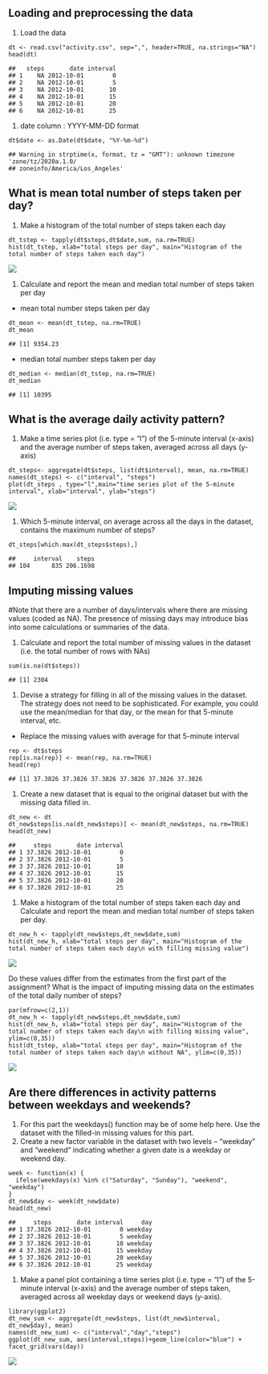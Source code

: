 Loading and preprocessing the data
----------------------------------

1.  Load the data

<!-- -->

    dt <- read.csv("activity.csv", sep=",", header=TRUE, na.strings="NA")
    head(dt)

    ##   steps       date interval
    ## 1    NA 2012-10-01        0
    ## 2    NA 2012-10-01        5
    ## 3    NA 2012-10-01       10
    ## 4    NA 2012-10-01       15
    ## 5    NA 2012-10-01       20
    ## 6    NA 2012-10-01       25

1.  date column : YYYY-MM-DD format

<!-- -->

    dt$date <- as.Date(dt$date, "%Y-%m-%d")

    ## Warning in strptime(x, format, tz = "GMT"): unknown timezone 'zone/tz/2020a.1.0/
    ## zoneinfo/America/Los_Angeles'

What is mean total number of steps taken per day?
-------------------------------------------------

1.  Make a histogram of the total number of steps taken each day

<!-- -->

    dt_tstep <- tapply(dt$steps,dt$date,sum, na.rm=TRUE)
    hist(dt_tstep, xlab="total steps per day", main="Histogram of the total number of steps taken each day")

![](PA1_template_files/figure-markdown_strict/unnamed-chunk-3-1.png)

1.  Calculate and report the mean and median total number of steps taken
    per day

-   mean total number steps taken per day

<!-- -->

    dt_mean <- mean(dt_tstep, na.rm=TRUE)
    dt_mean

    ## [1] 9354.23

-   median total number steps taken per day

<!-- -->

    dt_median <- median(dt_tstep, na.rm=TRUE)
    dt_median

    ## [1] 10395

What is the average daily activity pattern?
-------------------------------------------

1.  Make a time series plot (i.e. type = “l”) of the 5-minute interval
    (x-axis) and the average number of steps taken, averaged across all
    days (y-axis)

<!-- -->

    dt_steps<- aggregate(dt$steps, list(dt$interval), mean, na.rm=TRUE)
    names(dt_steps) <- c("interval", "steps")
    plot(dt_steps , type="l",main="time series plot of the 5-minute interval", xlab="interval", ylab="steps")

![](PA1_template_files/figure-markdown_strict/unnamed-chunk-6-1.png)

1.  Which 5-minute interval, on average across all the days in the
    dataset, contains the maximum number of steps?

<!-- -->

    dt_steps[which.max(dt_steps$steps),]

    ##     interval    steps
    ## 104      835 206.1698

Imputing missing values
-----------------------

\#Note that there are a number of days/intervals where there are missing
values (coded as NA). The presence of missing days may introduce bias
into some calculations or summaries of the data.

1.  Calculate and report the total number of missing values in the
    dataset (i.e. the total number of rows with NAs)

<!-- -->

    sum(is.na(dt$steps))

    ## [1] 2304

1.  Devise a strategy for filling in all of the missing values in the
    dataset. The strategy does not need to be sophisticated. For
    example, you could use the mean/median for that day, or the mean for
    that 5-minute interval, etc.

-   Replace the missing values with average for that 5-minute interval

<!-- -->

    rep <- dt$steps
    rep[is.na(rep)] <- mean(rep, na.rm=TRUE)
    head(rep)

    ## [1] 37.3826 37.3826 37.3826 37.3826 37.3826 37.3826

1.  Create a new dataset that is equal to the original dataset but with
    the missing data filled in.

<!-- -->

    dt_new <- dt
    dt_new$steps[is.na(dt_new$steps)] <- mean(dt_new$steps, na.rm=TRUE)
    head(dt_new)

    ##     steps       date interval
    ## 1 37.3826 2012-10-01        0
    ## 2 37.3826 2012-10-01        5
    ## 3 37.3826 2012-10-01       10
    ## 4 37.3826 2012-10-01       15
    ## 5 37.3826 2012-10-01       20
    ## 6 37.3826 2012-10-01       25

1.  Make a histogram of the total number of steps taken each day and
    Calculate and report the mean and median total number of steps taken
    per day.

<!-- -->

    dt_new_h <- tapply(dt_new$steps,dt_new$date,sum)
    hist(dt_new_h, xlab="total steps per day", main="Histogram of the total number of steps taken each day\n with filling missing value")

![](PA1_template_files/figure-markdown_strict/unnamed-chunk-11-1.png)

Do these values differ from the estimates from the first part of the
assignment? What is the impact of imputing missing data on the estimates
of the total daily number of steps?

    par(mfrow=c(2,1))
    dt_new_h <- tapply(dt_new$steps,dt_new$date,sum)
    hist(dt_new_h, xlab="total steps per day", main="Histogram of the total number of steps taken each day\n with filling missing value", ylim=c(0,35))
    hist(dt_tstep, xlab="total steps per day", main="Histogram of the total number of steps taken each day\n without NA", ylim=c(0,35))

![](PA1_template_files/figure-markdown_strict/unnamed-chunk-12-1.png)

Are there differences in activity patterns between weekdays and weekends?
-------------------------------------------------------------------------

1.  For this part the weekdays() function may be of some help here. Use
    the dataset with the filled-in missing values for this part.
2.  Create a new factor variable in the dataset with two levels –
    “weekday” and “weekend” indicating whether a given date is a weekday
    or weekend day.

<!-- -->

    week <- function(x) {
      ifelse(weekdays(x) %in% c("Saturday", "Sunday"), "weekend", "weekday")
    }
    dt_new$day <- week(dt_new$date)
    head(dt_new)

    ##     steps       date interval     day
    ## 1 37.3826 2012-10-01        0 weekday
    ## 2 37.3826 2012-10-01        5 weekday
    ## 3 37.3826 2012-10-01       10 weekday
    ## 4 37.3826 2012-10-01       15 weekday
    ## 5 37.3826 2012-10-01       20 weekday
    ## 6 37.3826 2012-10-01       25 weekday

1.  Make a panel plot containing a time series plot (i.e. type = “l”) of
    the 5-minute interval (x-axis) and the average number of steps
    taken, averaged across all weekday days or weekend days (y-axis).

<!-- -->

    library(ggplot2)
    dt_new_sum <- aggregate(dt_new$steps, list(dt_new$interval, dt_new$day), mean)
    names(dt_new_sum) <- c("interval","day","steps")
    ggplot(dt_new_sum, aes(interval,steps))+geom_line(color="blue") + facet_grid(vars(day)) 

<img src="PA1_template_files/figure-markdown_strict/unnamed-chunk-14-1.png" style="display: block; margin: auto;" />
